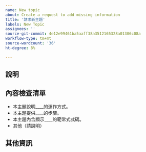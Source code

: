 ```yaml
---
name: New topic
about: Create a request to add missing information
title: '請求新主題'
labels: New Topic
assignees: ''
source-git-commit: 4e12e99461ba5aaff38a3512165328a01306c08a
workflow-type: tm+mt
source-wordcount: '36'
ht-degree: 8%

---
```



## 說明

<!-- (REQUIRED) What topic is missing? -->

## 內容檢查清單

<!-- (REQUIRED) List specific information or details to include in this topic. -->

<!-- Use the following list as a starting point -->

- 本主題說明____的運作方式。
- 本主題提供____的步驟。
- 本主題內含顯示____的範常式式碼。
- 其他（請說明）

## 其他資訊

<!-- (OPTIONAL) Any information you already know or other online resources that cover this topic -->

<!--
Thank you for taking the time to report this issue!
GitHub Issues in this repo should relate to the applicable codebase.

Before submitting this issue, make sure you are complying with our Code of Conduct:
https://github.com/AdobeDocs/commerce-operations.en/blob/main/code-of-conduct.md

Issues that do not comply with our Code of Conduct or do not contain enough information may be closed at the maintainers' discretion.

Feel free to remove this section before creating this issue.
-->
